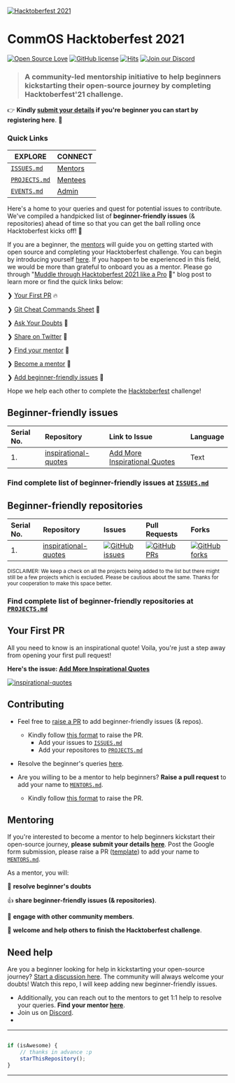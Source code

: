 
[![Hacktoberfest 2021](https://hacktoberfest.digitalocean.com/_nuxt/img/logo-hacktoberfest-full.f42e3b1.svg)](https://vinitshahdeo.dev/hacktoberfest-2021)
# CommOS Hacktoberfest 2021

[![Open Source Love](https://badges.frapsoft.com/os/v2/open-source.svg?v=103)](https://github.com/subinsk) [![GitHub license](https://img.shields.io/github/license/Matrix-io9/CommOS-Hacktoberfest21?logo=GITHUB&style=flat)](https://github.com/Matrix-io9/CommOS-Hacktoberfest21/blob/main/LICENSE) [![Hits](https://hits.seeyoufarm.com/api/count/incr/badge.svg?url=https%3A%2F%2Fgithub.com%2FMatrix-io9%2FCommOS-Hacktoberfest21&count_bg=%23DD8524&title_bg=%23555555&icon=github.svg&icon_color=%23E7E7E7&title=visitors&edge_flat=false)](https://matrix-io9.github.io/CommOS-Hacktoberfest21/)  [![Join our Discord](https://img.shields.io/badge/Join-Discord-8CA1A5?logo=discord&logoColor=white)](https://discord.gg/7AEyUhkn)

> ### A community-led mentorship initiative to help beginners kickstarting their open-source journey by completing Hacktoberfest'21 challenge.

👉 **Kindly [submit your details](https://forms.gle/hRVLmWtnrYEoimgEA) if you're beginner you can start by registering here**. 🌈

### Quick Links

| EXPLORE  | CONNECT |
|---|---|
| [`ISSUES.md`](./ISSUES.md)  | [Mentors](./MENTORS.md)  |
| [`PROJECTS.md`](./PROJECTS.md)  | [Mentees](./contributors/MENTEES.md)  |
| [`EVENTS.md`](./EVENTS.md) | [Admin](https://www.matrixio.tech/team)  |

Here's a home to your queries and quest for potential issues to contribute. We've compiled a handpicked list of **beginner-friendly issues** (& repositories) ahead of time so that you can get the ball rolling once Hacktoberfest kicks off! 🚀 

If you are a beginner, the [mentors](./MENTORS.md) will guide you on getting started with open source and completing your Hacktoberfest challenge. You can begin by introducing yourself [here](https://github.com/Matrix-io9/CommOS-Hacktoberfest21/discussions/1). If you happen to be experienced in this field, we would be more than grateful to onboard you as a mentor. Please go through "[Muddle through Hacktoberfest 2021 like a Pro](https://vinitshahdeo.dev/hacktoberfest-2021) 🎉" blog post to learn more or find the quick links below:

❯ [Your First PR](#your-first-pr) 🔥

❯ [Git Cheat Commands Sheet](https://subinsk.hashnode.dev/git-commands-cheat-sheet) 📜

❯ [Ask Your Doubts](https://github.com/Matrix-io9/CommOS-Hacktoberfest21/discussions/1) 💬

❯ [Share on Twitter](https://twitter.com/intent/tweet?url=https%3A%2F%2Fgithub.com%2FMatrix-io9%2FCommOS-Hacktoberfest21&via=SubinSK6&text=Go%20make%20your%20first%20Pull%20Request%20and%20dive%20into%20Open%20Source%20Journey%20with%20us!&hashtags=Hacktoberfest%2Copensource%2Chacktoberfest2021%2CyourfirstPR) 📣

❯ [Find your mentor](./MENTORS.md) 🤝

❯ [Become a mentor](#mentoring) 🙌

❯ [Add beginner-friendly issues](#contributing) 🙏

Hope we help each other to complete the [Hacktoberfest](https://hacktoberfest.digitalocean.com/) challenge!

## Beginner-friendly issues

| Serial No. | Repository| Link to Issue  | Language |
|:--|:--|:--|:--|
| 1. | [inspirational-quotes](https://github.com/Matrix-io9/inspirational-quotes) | [Add More Inspirational Quotes](https://github.com/Matrix-io9/inspirational-quotes/issues/1)  | Text |

### Find complete list of beginner-friendly issues at [`ISSUES.md`](https://github.com/Matrix-io9/CommOSHacktoberfest21/blob/main/ISSUES.md)

## Beginner-friendly repositories

| Serial No. | Repository  | Issues  | Pull Requests  | Forks |
|:--|:--|:--|:--|:--|
| 1. | [inspirational-quotes](https://github.com/Matrix-io9/inspirational-quotes)  | [![GitHub issues](https://img.shields.io/github/issues/Matrix-io9/inspirational-quotes?color=red&logo=github&style=flat-square)](https://github.com/Matrix-io9/CommOS-Hacktoberfest21/issues) | [![GitHub PRs](https://img.shields.io/github/issues-pr/Matrix-io9/inspirational-quotes?style=social&logo=github)](https://github.com/Matrix-io9/inspirational-quotes/pulls)  | [![GitHub forks](https://img.shields.io/github/forks/Matrix-io9/inspirational-quotes?style=flat-square&logo=git)](https://github.com/Matrix-io9/inspirational-quotes/network) |

<sup>DISCLAIMER: We keep a check on all the projects being added to the list but there might still be a few projects which is excluded. Please be cautious about the same. Thanks for your cooperation to make this space better.</sup>

### Find complete list of beginner-friendly repositories at [`PROJECTS.md`](https://github.com/Matrix-io9/CommOS-Hacktoberfest21/blob/main/ISSUES.md)

## Your First PR

All you need to know is an inspirational quote! Voila, you're just a step away from opening your first pull request!

**Here's the issue: [Add More Inspirational Quotes](https://github.com/Matrix-io9/inspirational-quotes/issues/1)**

[![inspirational-quotes](https://github-readme-stats.vercel.app/api/pin/?username=Matrix-io9&repo=inspirational-quotes)](https://github.com/Matrix-io9/inspirational-quotes)

## Contributing

- Feel free to [raise a PR](https://github.com/Matrix-io9/CommOS-Hacktoberfest21/pulls) to add beginner-friendly issues (& repos).
    - Kindly follow [this format](https://github.com/Matrix-io9/CommOS-Hacktoberfest21/blob/main/ADD_NEW_ISSUE.md) to raise the PR.
        - Add your issues to [`ISSUES.md`](./ISSUES.md)
        - Add your repositores to [`PROJECTS.md`](./PROJECTS.md)

- Resolve the beginner's queries [here](https://github.com/Matrix-io9/CommOS-Hacktoberfest21/discussions/1).

- Are you willing to be a mentor to help beginners? **Raise a pull request** to add your name to [`MENTORS.md`](./MENTORS.md).
    - Kindly follow [this format](https://github.com/Matrix-io9/CommOS-Hacktoberfest21/blob/main/ADD_NEW_MENTOR.md) to raise the PR.

## Mentoring

If you're interested to become a mentor to help beginners kickstart their open-source journey, **please submit your details [here](https://forms.gle/YLNf7DB7vjHEQHcGA)**. Post the Google form submission, please raise a PR ([template](https://github.com/Matrix-io9/CommOS-Hacktoberfest21/blob/main/ADD_NEW_MENTOR.md)) to add your name to [`MENTORS.md`](./MENTORS.md). 


As a mentor, you will:

🙏  **resolve beginner's doubts**

👍 **share beginner-friendly issues (& repositories)**.

💬 **engage with other community members**.

🤝 **welcome and help others to finish the Hacktoberfest challenge**.


## Need help

Are you a beginner looking for help in kickstarting  your open-source journey? [Start a discussion here](https://github.com/Matrix-io9/CommOS-Hacktoberfest21/discussions/1). The community will always welcome your doubts! Watch this repo, I will keep adding new beginner-friendly issues.

- Additionally, you can reach out to the mentors to get 1:1 help to resolve your queries. **Find your mentor [here](./MENTORS.md)**.
- Join us on [Discord](https://discord.gg/7AEyUhkn).
- 

---------

```javascript

if (isAwesome) {
    // thanks in advance :p
    starThisRepository();
}

```

-----------
